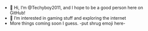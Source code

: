 - 👋 Hi, I’m @Techyboy2011, and I hope to be a good person here on GitHub!
- 👀 I’m interested in gaming stuff and exploring the internet
- More things coming soon I guess. -put shrug emoji here-

